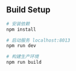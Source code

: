 
## Build Setup
``` bash
# 安装依赖
npm install

# 启动服务 localhost:8013
npm run dev

# 构建生产环境
npm run build
```
